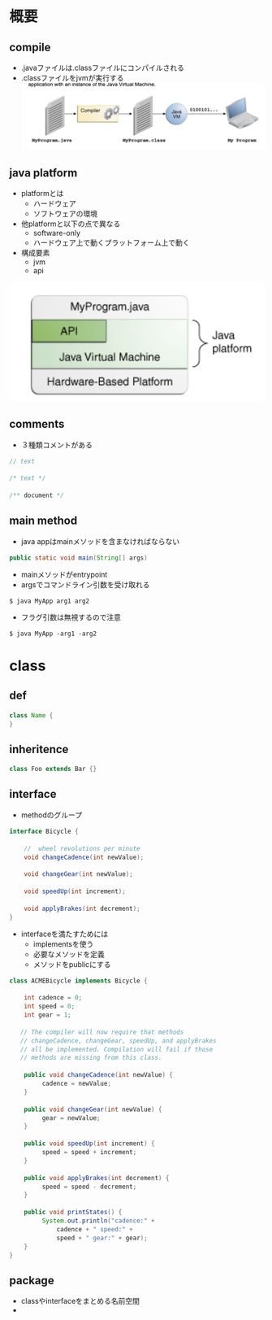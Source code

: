 # 概要

## compile
- .javaファイルは.classファイルにコンパイルされる
- .classファイルをjvmが実行する
![picture 1](./images/80abe4e31c15ace1a00e9d375e58240b0cea96363ef87996479f16adb0cdf36c.png)  

## java platform
- platformとは
  - ハードウェア
  - ソフトウェアの環境
- 他platformと以下の点で異なる
  - software-only
  - ハードウェア上で動くプラットフォーム上で動く
- 構成要素
  - jvm
  - api

![picture 2](./images/0a934461bdc55efdb34dafb88632fc52fcf2d1a145c1141611e4af8c6ddee1d5.png)  

## comments
- ３種類コメントがある
```java
// text

/* text */

/** document */
```

## main method
- java appはmainメソッドを含まなければならない

```java
public static void main(String[] args)
```

- mainメソッドがentrypoint
- argsでコマンドライン引数を受け取れる

```
$ java MyApp arg1 arg2
```

- フラグ引数は無視するので注意

```
$ java MyApp -arg1 -arg2
```

# class

## def

```java
class Name {
}
```

## inheritence

```java
class Foo extends Bar {}
```

## interface

- methodのグループ
  
```java
interface Bicycle {

    //  wheel revolutions per minute
    void changeCadence(int newValue);

    void changeGear(int newValue);

    void speedUp(int increment);

    void applyBrakes(int decrement);
}
```

- interfaceを満たすためには
  - implementsを使う
  - 必要なメソッドを定義
  - メソッドをpublicにする

```java
class ACMEBicycle implements Bicycle {

    int cadence = 0;
    int speed = 0;
    int gear = 1;

   // The compiler will now require that methods
   // changeCadence, changeGear, speedUp, and applyBrakes
   // all be implemented. Compilation will fail if those
   // methods are missing from this class.

    public void changeCadence(int newValue) {
         cadence = newValue;
    }

    public void changeGear(int newValue) {
         gear = newValue;
    }

    public void speedUp(int increment) {
         speed = speed + increment;   
    }

    public void applyBrakes(int decrement) {
         speed = speed - decrement;
    }

    public void printStates() {
         System.out.println("cadence:" +
             cadence + " speed:" + 
             speed + " gear:" + gear);
    }
}
```

## package
- classやinterfaceをまとめる名前空間
- 
